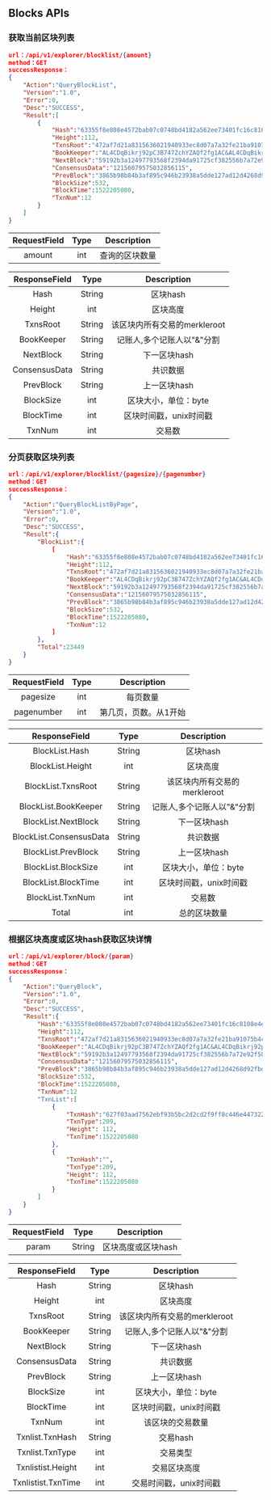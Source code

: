 ## Blocks APIs

### 获取当前区块列表

```json
url：/api/v1/explorer/blocklist/{amount}
method：GET
successResponse：
{
	"Action":"QueryBlockList",
	"Version":"1.0",
	"Error":0,
	"Desc":"SUCCESS",
	"Result":[
		{
			"Hash":"63355f8e808e4572bab07c0748bd4182a562ee73401fc16c8108e4e56b264d2a",
			"Height":112,
			"TxnsRoot":"472af7d21a8315636021940933ec8d07a7a32fe21ba91075b4c0e0b1b4576531",
			"BookKeeper":"AL4CDqBikrj92pC3B747ZchYZAQf2fg1AC&AL4CDqBikrj92pC3B747ZchYZAQf2fg1AC",
			"NextBlock":"59192b3a12497793568f2394da91725cf382556b7a72e92f58e0a6f6cab6a70d",
			"ConsensusData":"12156079575032856115",
			"PrevBlock":"3865b98b84b3af895c946b23938a5dde127ad12d4268d92fbd63e642e91b00c8",
			"BlockSize":532,
			"BlockTime":1522205080,
			"TxnNum":12
		}
	]
}
```

| RequestField|     Type |   Description   | 
| :--------------: | :--------:| :------: |
|    amount|   int|  查询的区块数量  |


| ResponseField     |     Type |   Description   | 
| :--------------: | :--------:| :------: |
|   Hash|   String|  区块hash  |
|	Height|   int|  区块高度|
|	TxnsRoot|   String|  该区块内所有交易的merkleroot  |
|   BookKeeper|   String|  记账人,多个记账人以"&"分割  |
|   NextBlock|   String|  下一区块hash  |
|	ConsensusData	|	String|	共识数据  |
|	PrevBlock|	String|	上一区块hash  |
|	BlockSize|	int|	区块大小，单位：byte  |
|	BlockTime|	int|	区块时间戳，unix时间戳  |
|	TxnNum|	int|	交易数  |




### 分页获取区块列表

```json
url：/api/v1/explorer/blocklist/{pagesize}/{pagenumber}
method：GET
successResponse：
{
	"Action":"QueryBlockListByPage",
	"Version":"1.0",
	"Error":0,
	"Desc":"SUCCESS",
	"Result":{
		"BlockList":{
			[
				"Hash":"63355f8e808e4572bab07c0748bd4182a562ee73401fc16c8108e4e56b264d2a",
				"Height":112,
				"TxnsRoot":"472af7d21a8315636021940933ec8d07a7a32fe21ba91075b4c0e0b1b4576531",
				"BookKeeper":"AL4CDqBikrj92pC3B747ZchYZAQf2fg1AC&AL4CDqBikrj92pC3B747ZchYZAQf2fg1AC",
				"NextBlock":"59192b3a12497793568f2394da91725cf382556b7a72e92f58e0a6f6cab6a70d",
				"ConsensusData":"12156079575032856115",
				"PrevBlock":"3865b98b84b3af895c946b23938a5dde127ad12d4268d92fbd63e642e91b00c8",
				"BlockSize":532,
				"BlockTime":1522205080,
				"TxnNum":12
			]
		},
		"Total":23449
	}
}
```


| RequestField     |     Type |   Description   | 
| :--------------: | :--------:| :------: |
|    pagesize|   int|  每页数量  |
|    pagenumber|   int|  第几页，页数。从1开始|


| ResponseField     |     Type |   Description   | 
| :--------------: | :--------:| :------: |
|   BlockList.Hash|   String|  区块hash  |
|   BlockList.Height|   int|  区块高度|
|   BlockList.TxnsRoot|   String|  该区块内所有交易的merkleroot  |
|   BlockList.BookKeeper|   String|  记账人,多个记账人以"&"分割  |
|   BlockList.NextBlock|   String|  下一区块hash  |
|	BlockList.ConsensusData	|	String|	共识数据  |
|	BlockList.PrevBlock|	String|	上一区块hash  |
|	BlockList.BlockSize|	int|	区块大小，单位：byte  |
|	BlockList.BlockTime|	int|	区块时间戳，unix时间戳|
|	BlockList.TxnNum|	int|	交易数  |
|	Total|	int|	总的区块数量  |


### 根据区块高度或区块hash获取区块详情


```json
url：/api/v1/explorer/block/{param}
method：GET
successResponse：
{
	"Action":"QueryBlock",
	"Version":"1.0",
	"Error":0,
	"Desc":"SUCCESS",
	"Result":{
		"Hash":"63355f8e808e4572bab07c0748bd4182a562ee73401fc16c8108e4e56b264d2a",
		"Height":112,
		"TxnsRoot":"472af7d21a8315636021940933ec8d07a7a32fe21ba91075b4c0e0b1b4576531",
		"BookKeeper":"AL4CDqBikrj92pC3B747ZchYZAQf2fg1AC&AL4CDqBikrj92pC3B747ZchYZAQf2fg1AC",
		"NextBlock":"59192b3a12497793568f2394da91725cf382556b7a72e92f58e0a6f6cab6a70d",
		"ConsensusData":"12156079575032856115",
		"PrevBlock":"3865b98b84b3af895c946b23938a5dde127ad12d4268d92fbd63e642e91b00c8",
		"BlockSize":532,
		"BlockTime":1522205080,
		"TxnNum":12
		"TxnList":[
			{
				"TxnHash":"627f03aad7562ebf93b5bc2d2cd2f9ff8c446e447322f62d7e834f6f2f6f15e2",
				"TxnType":209,
				"Height": 112,
				"TxnTime":1522205080
			},
			{
				"TxnHash":"",
				"TxnType":209,
				"Height": 112,
				"TxnTime":1522205080
			}		
		]	
	}
}
```

| RequestField     |     Type |   Description   | 
| :--------------: | :--------:| :------: |
|    param|   String|  区块高度或区块hash  |



| ResponseField     |     Type |   Description   | 
| :--------------: | :--------:| :------: |
|   Hash|   String|  区块hash  |
|	Height|   int|  区块高度|
|	TxnsRoot|   String|  该区块内所有交易的merkleroot  |
|   BookKeeper|   String|  记账人,多个记账人以"&"分割    |
|   NextBlock|   String|  下一区块hash  |
|	ConsensusData	|	String|	共识数据  |
|	PrevBlock|	String|	上一区块hash  |
|	BlockSize|	int|	区块大小，单位：byte  |
|	BlockTime|	int|	区块时间戳，unix时间戳  |
|	TxnNum|	int|	该区块的交易数量  |
|	Txnlist.TxnHash|	String|	交易hash  |
|	Txnlist.TxnType|	int|	交易类型  |
|	Txnlistist.Height|	int |	交易区块高度  |
|	Txnlistist.TxnTime|	int |	交易时间戳，unix时间戳  |
